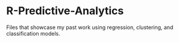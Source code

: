 # R-Predictive-Analytics
Files that showcase my past work using regression, clustering, and classification models.
